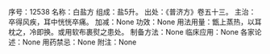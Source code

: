 序号：12538
名称：白盐方
组成：盐5升。
出处：《普济方》卷五十三。
主治：卒得风疾，耳中恍恍卒痛。
加减：None
功效：None
用法用量：甑上蒸热，以耳枕之，冷即换。或用软布裹熨之患处。
制备方法：None
临床应用：None
各家论述：None
用药禁忌：None
附注：None

